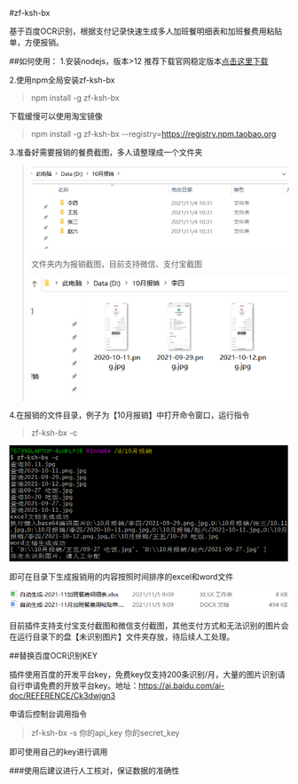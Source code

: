 #zf-ksh-bx

基于百度OCR识别，根据支付记录快速生成多人加班餐明细表和加班餐费用粘贴单，方便报销。

##如何使用：
1.安装nodejs，版本>12 推荐下载官网稳定版本[点击这里下载](http://nodejs.cn/)

2.使用npm全局安装zf-ksh-bx
>npm install -g zf-ksh-bx

下载缓慢可以使用淘宝镜像

>npm install -g zf-ksh-bx --registry=https://registry.npm.taobao.org

3.准备好需要报销的餐费截图，多人请整理成一个文件夹
>![img.png](./doc/img_1.png)
> 
>文件夹内为报销截图，目前支持微信、支付宝截图
> 
> ![img.png](doc/img3.png)

4.在报销的文件目录，例子为【10月报销】中打开命令窗口，运行指令
>zf-ksh-bx -c

![img.png](doc/img4.png)

即可在目录下生成报销用的内容按照时间排序的excel和word文件

![img.png](doc/img5.png)

目前插件支持支付宝支付截图和微信支付截图，其他支付方式和无法识别的图片会在运行目录下的盘【未识别图片】文件夹存放，待后续人工处理。

##替换百度OCR识别KEY

插件使用百度的开发平台key，免费key仅支持200条识别/月，大量的图片识别请自行申请免费的开放平台key。地址：https://ai.baidu.com/ai-doc/REFERENCE/Ck3dwjgn3

申请后控制台调用指令

>zf-ksh-bx -s 你的api_key 你的secret_key

即可使用自己的key进行调用

###使用后建议进行人工核对，保证数据的准确性